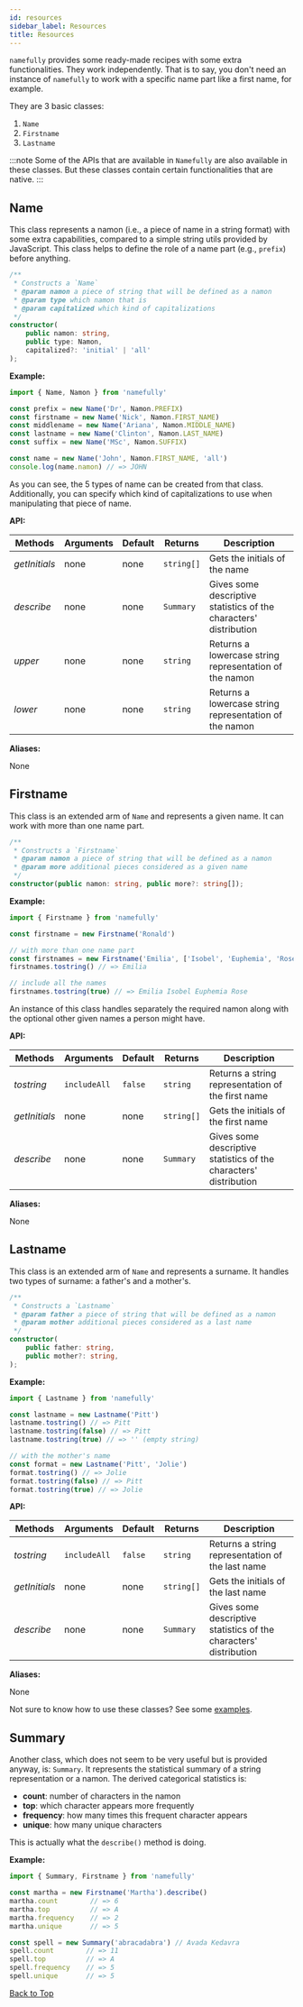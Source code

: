 ```yaml
---
id: resources
sidebar_label: Resources
title: Resources
---
```


`namefully` provides some ready-made recipes with some extra functionalities. They
work independently. That is to say, you don't need an instance of `namefully` to
work with a specific name part like a first name, for example.

They are 3 basic classes:

1. `Name`
2. `Firstname`
3. `Lastname`

:::note
Some of the APIs that are available in `Namefully` are also available in these
classes. But these classes contain certain functionalities that are native.
:::

## Name

This class represents a namon (i.e., a piece of name in a string format) with
some extra capabilities, compared to a simple string utils provided by JavaScript.
This class helps to define the role of a name part (e.g., `prefix`) before anything.

```ts title="constructor"
/**
 * Constructs a `Name`
 * @param namon a piece of string that will be defined as a namon
 * @param type which namon that is
 * @param capitalized which kind of capitalizations
 */
constructor(
    public namon: string,
    public type: Namon,
    capitalized?: 'initial' | 'all'
);
```

**Example:**

```ts
import { Name, Namon } from 'namefully'

const prefix = new Name('Dr', Namon.PREFIX)
const firstname = new Name('Nick', Namon.FIRST_NAME)
const middlename = new Name('Ariana', Namon.MIDDLE_NAME)
const lastname = new Name('Clinton', Namon.LAST_NAME)
const suffix = new Name('MSc', Namon.SUFFIX)

const name = new Name('John', Namon.FIRST_NAME, 'all')
console.log(name.namon) // => JOHN
```

As you can see, the 5 types of name can be created from that class. Additionally,
you can specify which kind of capitalizations to use when manipulating that piece
of name.

**API:**

| Methods | Arguments | Default | Returns | Description |
|---|---|---|---|---|
|*getInitials*|none|none|`string[]`|Gets the initials of the name|
|*describe*|none|none|`Summary`|Gives some descriptive statistics of the characters' distribution|
|*upper*|none|none|`string`|Returns a lowercase string representation of the namon|
|*lower*|none|none|`string`|Returns a lowercase string representation of the namon|

**Aliases:**

None

## Firstname

This class is an extended arm of `Name` and represents a given name. It can work
with more than one name part.

```ts title="constructor"
/**
 * Constructs a `Firstname`
 * @param namon a piece of string that will be defined as a namon
 * @param more additional pieces considered as a given name
 */
constructor(public namon: string, public more?: string[]);
```

**Example:**

```ts
import { Firstname } from 'namefully'

const firstname = new Firstname('Ronald')

// with more than one name part
const firstnames = new Firstname('Emilia', ['Isobel', 'Euphemia', 'Rose'])
firstnames.tostring() // => Emilia

// include all the names
firstnames.tostring(true) // => Emilia Isobel Euphemia Rose
```

An instance of this class handles separately the required namon along with the
optional other given names a person might have.

**API:**

| Methods | Arguments | Default | Returns | Description |
|---|---|---|---|---|
|*tostring*|`includeAll`|`false`|`string`|Returns a string representation of the first name|
|*getInitials*|none|none|`string[]`|Gets the initials of the first name|
|*describe*|none|none|`Summary`|Gives some descriptive statistics of the characters' distribution|

**Aliases:**

None

## Lastname

This class is an extended arm of `Name` and represents a surname. It handles
two types of surname: a father's and a mother's.

```ts title="constructor"
/**
 * Constructs a `Lastname`
 * @param father a piece of string that will be defined as a namon
 * @param mother additional pieces considered as a last name
 */
constructor(
    public father: string,
    public mother?: string,
);
```

**Example:**

```ts
import { Lastname } from 'namefully'

const lastname = new Lastname('Pitt')
lastname.tostring() // => Pitt
lastname.tostring(false) // => Pitt
lastname.tostring(true) // => '' (empty string)

// with the mother's name
const format = new Lastname('Pitt', 'Jolie')
format.tostring() // => Jolie
format.tostring(false) // => Pitt
format.tostring(true) // => Jolie
```

**API:**

|Methods|Arguments|Default|Returns|Description|
|---|---|---|---|---|
|*tostring*|`includeAll`|`false`|`string`|Returns a string representation of the last name|
|*getInitials*|none|none|`string[]`|Gets the initials of the last name|
|*describe*|none|none|`Summary`|Gives some descriptive statistics of the characters' distribution|

**Aliases:**

None

Not sure to know how to use these classes? See some [examples](examples).

## Summary

Another class, which does not seem to be very useful but is provided anyway, is:
`Summary`. It represents the statistical summary of a string representation or a
namon. The derived categorical statistics is:

- **count**: number of characters in the namon
- **top**: which character appears more frequently
- **frequency**: how many times this frequent character appears
- **unique**: how many unique characters

This is actually what the `describe()` method is doing.

**Example:**

```ts
import { Summary, Firstname } from 'namefully'

const martha = new Firstname('Martha').describe()
martha.count        // => 6
martha.top          // => A
martha.frequency    // => 2
martha.unique       // => 5

const spell = new Summary('abracadabra') // Avada Kedavra
spell.count        // => 11
spell.top          // => A
spell.frequency    // => 5
spell.unique       // => 5
```

[Back to Top](#name)
